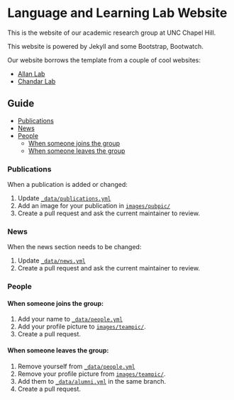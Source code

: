 # Language and Learning Lab Website

This is the website of our academic research group at UNC Chapel Hill.

This website is powered by Jekyll and some Bootstrap, Bootwatch. 

Our website borrows the template from a couple of cool websites:
- [Allan Lab](https://www.allanlab.org/)
- [Chandar Lab](https://chandar-lab.github.io/)

## Guide

* [Publications](#publications)
* [News](#news)
* [People](#people)
  * [When someone joins the group](#when-someone-joins-the-group)
  * [When someone leaves the group](#when-someone-leaves-the-group)

### Publications

When a publication is added or changed:

1. Update [`_data/publications.yml`](https://github.com/l3-unc/l3-unc.github.io/edit/main/_data/publications.yml)
1. Add an image for your publication in [`images/pubpic/`](images/pubpic/)
2. Create a pull request and ask the current maintainer to review.

### News

When the news section needs to be changed:

1. Update [`_data/news.yml`](https://github.com/l3-unc/l3-unc.github.io/edit/main/_data/news.yml)
2. Create a pull request and ask the current maintainer to review.

### People

#### When someone joins the group:

1. Add your name to [`_data/people.yml`](https://github.com/l3-unc/l3-unc.github.io/edit/main/_data/people.yml)
2. Add your profile picture to [`images/teampic/`](images/teampic/).
3. Create a pull request.


#### When someone leaves the group:

1. Remove yourself from [`_data/people.yml`](https://github.com/l3-unc/l3-unc.github.io/edit/main/_data/people.yml)
2. Remove your profile picture from [`images/teampic/`](images/teampic/).
2. Add them to [`_data/alumni.yml`](_data/alumni.yml) in the same branch.
3. Create a pull request.
